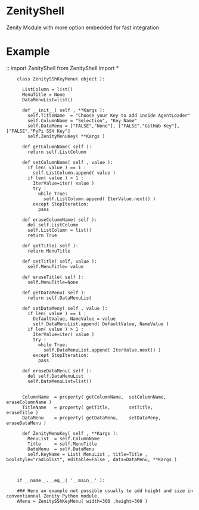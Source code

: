 ZenityShell
===========

Zenity Module with more option embedded for fast integration



Example
===========

::
		import ZenityShell
		from ZenityShell import *

		class ZenitySShKeyMenu( object ):

		  ListColumn = list()
		  MenuTitle = None
		  DataMenuList=list()

		  def __init__( self , **Kargs ):
			self.TitleName  = "Choose your Key to add inside AgentLoader"
			self.ColumnName = "Selection", "Key Name"
			self.DataMenu = ["FALSE","None"], ["FALSE","GitHub Key"], ["FALSE","PyPi SSH Key"]
			self.ZenityMenuKey( **Kargs )

		  def getColumnName( self ):
			return self.ListColumn

		  def setColumnName( self , value ):
			if len( value ) == 1 :
			  self.ListColumn.append( value )
			if len( value ) > 1 :
			  IterValue=iter( value ) 
			  try :
				while True:
				  self.ListColumn.append( IterValue.next() )
			  except StopIteration:
				pass 

		  def eraseColumnName( self ):
			del self.ListColumn
			self.ListColumn = list()
			return True 

		  def getTitle( self ):
			return MenuTitle

		  def setTitle( self, value ):
			self.MenuTitle= value

		  def eraseTitle( self ):
			self.MenuTitle=None

		  def getDataMenu( self ):
			return self.DataMenuList

		  def setDataMeny( self , value ):
			if len( value ) == 1 :
			  DefaultValue, NameValue = value 
			  self.DataMenuList.append( DefaultValue, NameValue )
			if len( value ) > 1 :
			  IterValue=iter( value ) 
			  try :
				while True:
				  self.DataMenuList.append( IterValue.next() )
			  except StopIteration:
				pass     
		
		  def eraseDataMenu( self ):
			del self.DataMenuList
			self.DataMenuList=list()
		
		
		  ColumnName  = property( getColumnName,  setColumnName,    eraseColumnName )
		  TitleName   = property( getTitle,       setTitle,         eraseTitle )
		  DataMenu    = property( getDataMenu,    setDataMeny,      eraseDataMenu )
		  
		  def ZenityMenuKey( self , **Kargs ):
			MenuList  = self.ColumnName
			Title     = self.MenuTitle
			DataMenu  = self.DataMenu
			self.KeyName = List( MenuList , title=Title , boolstyle="radiolist", editable=False , data=DataMenu, **Kargs )



		if __name__.__eq__( '__main__' ):

		### Here an example not possible usually to add height and size in conventionnal Zenity Python module. 
		AMenu = ZenitySShKeyMenu( width=300 ,height=300 )  
